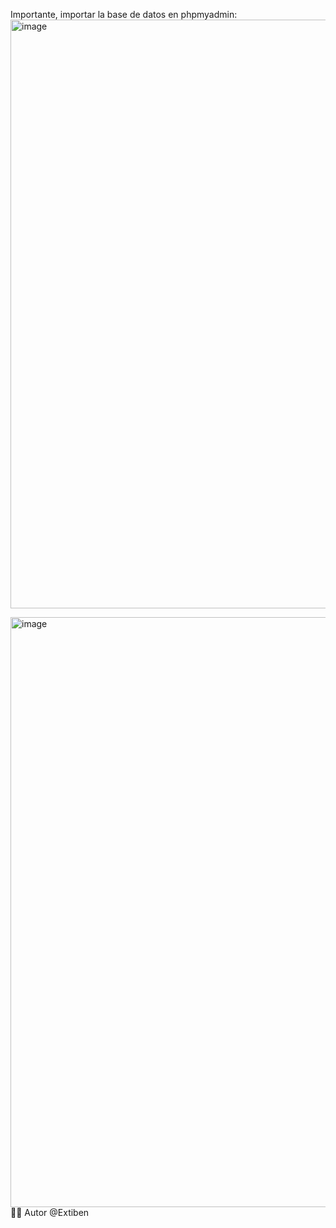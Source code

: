 Importante, importar la base de datos en phpmyadmin:
<img width="1683" height="942" alt="image" src="https://github.com/user-attachments/assets/36ae13bd-534f-49b1-9917-f7e300cdd067" />

<img width="1919" height="944" alt="image" src="https://github.com/user-attachments/assets/6221e65a-a80f-421b-ab3b-b19957f6d3e8" />
👨‍💻 Autor
@Extiben
